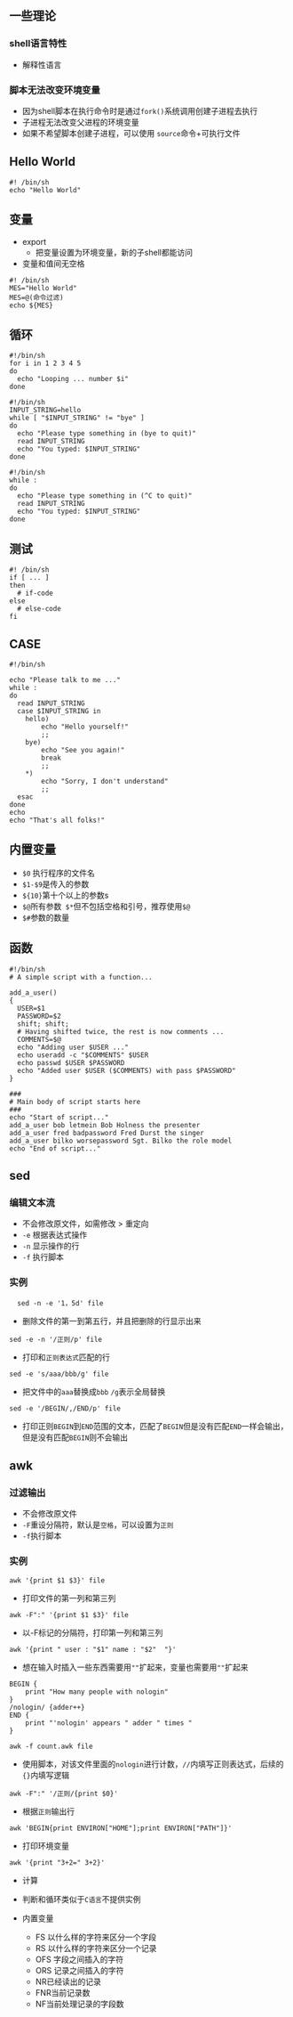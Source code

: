 ## 一些理论

### shell语言特性

- 解释性语言

### 脚本无法改变环境变量

- 因为shell脚本在执行命令时是通过`fork()`系统调用创建子进程去执行
- 子进程无法改变父进程的环境变量
- 如果不希望脚本创建子进程，可以使用 `source`命令+可执行文件

## Hello World

```shell
#! /bin/sh
echo "Hello World"
```

## 变量

- export
  - 把变量设置为环境变量，新的子shell都能访问
- 变量和值间无空格

```shell
#! /bin/sh
MES="Hello World"
MES=@(命令过滤)
echo ${MES}
```

## 循环

```shell
#!/bin/sh
for i in 1 2 3 4 5
do
  echo "Looping ... number $i"
done
```

```shell
#!/bin/sh
INPUT_STRING=hello
while [ "$INPUT_STRING" != "bye" ]
do
  echo "Please type something in (bye to quit)"
  read INPUT_STRING
  echo "You typed: $INPUT_STRING"
done
```

```shell
#!/bin/sh
while :
do
  echo "Please type something in (^C to quit)"
  read INPUT_STRING
  echo "You typed: $INPUT_STRING"
done
```

## 测试

```shell
#! /bin/sh
if [ ... ]
then
  # if-code
else
  # else-code
fi
```

## CASE

```shell
#!/bin/sh

echo "Please talk to me ..."
while :
do
  read INPUT_STRING
  case $INPUT_STRING in
	hello)
		echo "Hello yourself!"
		;;
	bye)
		echo "See you again!"
		break
		;;
	*)
		echo "Sorry, I don't understand"
		;;
  esac
done
echo 
echo "That's all folks!"
```

## 内置变量

- `$0` 执行程序的文件名
- `$1-$9`是传入的参数
- `${10}`第十个以上的参数s
- `$@`所有参数` $*`但不包括空格和引号，推荐使用`$@`
- `$#`参数的数量

## 函数

```shell
#!/bin/sh
# A simple script with a function...

add_a_user()
{
  USER=$1
  PASSWORD=$2
  shift; shift;
  # Having shifted twice, the rest is now comments ...
  COMMENTS=$@
  echo "Adding user $USER ..."
  echo useradd -c "$COMMENTS" $USER
  echo passwd $USER $PASSWORD
  echo "Added user $USER ($COMMENTS) with pass $PASSWORD"
}

###
# Main body of script starts here
###
echo "Start of script..."
add_a_user bob letmein Bob Holness the presenter
add_a_user fred badpassword Fred Durst the singer
add_a_user bilko worsepassword Sgt. Bilko the role model
echo "End of script..."
```

## sed

### 编辑文本流

- 不会修改原文件，如需修改 > 重定向
- `-e` 根据表达式操作
- `-n` 显示操作的行
- `-f` 执行脚本

### 实例

```shell
  sed -n -e '1，5d' file
```

- 删除文件的第一到第五行，并且把删除的行显示出来

```
sed -e -n '/正则/p' file
```

- 打印和`正则表达式`匹配的行

```shell
sed -e 's/aaa/bbb/g' file
```

- 把文件中的`aaa`替换成`bbb` `/g`表示全局替换

```shell
sed -e '/BEGIN/,/END/p' file
```

- 打印正则`BEGIN`到`END`范围的文本，匹配了`BEGIN`但是没有匹配`END`一样会输出，但是没有匹配`BEGIN`则不会输出

## awk

### 过滤输出

- 不会修改原文件
- `-F`重设分隔符，默认是`空格`，可以设置为`正则`
- `-f`执行脚本

### 实例

```shell
awk '{print $1 $3}' file
```

- 打印文件的第一列和第三列

```shell
awk -F":" '{print $1 $3}' file
```

- 以-F标记的分隔符，打印第一列和第三列

```shell
awk '{print " user : "$1" name : "$2"  "}'
```

- 想在输入时插入一些东西需要用`""`扩起来，变量也需要用`""`扩起来

```shell
BEGIN {
    print "How many people with nologin"
}
/nologin/ {adder++}
END {
    print "'nologin' appears " adder " times "
}
```

```shell
awk -f count.awk file
```

- 使用脚本，对该文件里面的`nologin`进行计数，`//`内填写正则表达式，后续的`{}`内填写逻辑

```shell
awk -F":" '/正则/{print $0}'
```

- 根据`正则`输出行

```shell
awk 'BEGIN{print ENVIRON["HOME"];print ENVIRON["PATH"]}'
```

- 打印环境变量

```shell
awk '{print "3+2=" 3+2}'
```

- 计算

- 判断和循环类似于`C语言`不提供实例

- 内置变量
  - FS 以什么样的字符来区分一个字段
  - RS 以什么样的字符来区分一个记录
  - OFS 字段之间插入的字符
  - ORS 记录之间插入的字符
  - NR已经读出的记录
  - FNR当前记录数
  - NF当前处理记录的字段数